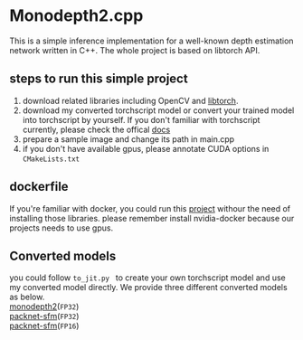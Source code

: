 # Monodepth2.cpp
This is a simple inference implementation for a well-known depth estimation network written in C++. The whole project is based on libtorch API.

## steps to run this simple project

1. download related libraries including OpenCV and [libtorch](https://pytorch.org/get-started/locally/).
2. download my converted torchscript model or convert your trained model into torchscript by yourself. If you don't familiar with torchscript currently, please check the offical [docs](https://pytorch.org/tutorials/advanced/cpp_export.html)
3. prepare a sample image and change its path in main.cpp
4. if you don't have available gpus, please annotate CUDA options in  ```CMakeLists.txt ```

## dockerfile
If you're familiar with docker, you could run this [project](https://hub.docker.com/repository/docker/tengfei2503/maskrcnn-benchmark.cpp) withour the need of installing those libraries. please remember  install nvidia-docker because our projects needs to use gpus.

## Converted models

you could follow ```to_jit.py ``` to create your own torchscript model and use my converted model directly. We provide three different converted models as below.\
[monodepth2](https://drive.google.com/open?id=1kZ0H_dWjjv07TvmgbENdhPnkuKQEXt9g)(`FP32`)\
[packnet-sfm](https://drive.google.com/file/d/14BLOVAMV5ZQeq7tbI1b6GJ9erkSvCszF/view?usp=sharing)(`FP32`)\
[packnet-sfm](https://drive.google.com/file/d/1wesXmbRr9z4mTD6Ox7aquOsp4Vom6Dkg/view?usp=sharing)(`FP16`)
